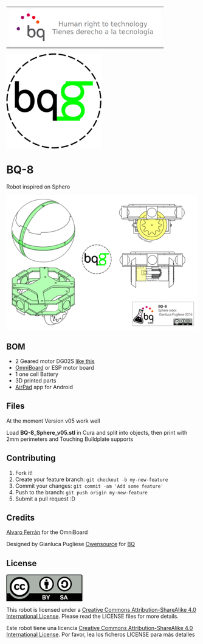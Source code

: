 <table>
<tr>
<td>
<img src="images/bq-logo-human-right-technology.png" width="400" align="center">
</td>
</tr>
</table>

<img src="images/BQ-8logo.png" width="250" align="center">

# BQ-8 

Robot inspired on Sphero

<img src="images/BB-8v05.png" width="650" align="center">

## BOM
- 2 Geared motor DG02S [like this](http://www.robotshop.com/en/dagu-gear-motor-pair-offset-shaft.html)
- [OmniBoard](https://github.com/bqlabs/OmniBoard) or ESP motor board
- 1 one cell Battery
- 3D printed parts
- [AirPad](https://github.com/bqlabs/AirPad) app for Android

## Files
At the moment Version v05 work well

Load **BQ-8_Sphere_v05.stl** in Cura and split into objects, then print with 2mm perimeters and Touching Buildplate supports



## Contributing
1. Fork it!
2. Create your feature branch: `git checkout -b my-new-feature`
3. Commit your changes: `git commit -am 'Add some feature'`
4. Push to the branch: `git push origin my-new-feature`
5. Submit a pull request :D


## Credits

[Alvaro Ferrán](https://github.com/alvaroferran) for the OmniBoard

Designed by Gianluca Pugliese [Owensource](https://www.owensource.com) for [BQ](https://www.bq.com)




## License
<img src="images/by-sa.png" width="200" align = "center">

This robot is licensed under a [Creative Commons Attribution-ShareAlike 4.0 International License](http://creativecommons.org/licenses/by-sa/4.0/). Please read the LICENSE files for more details.

Este robot tiene una licencia [Creative Commons Attribution-ShareAlike 4.0 International License](http://creativecommons.org/licenses/by-sa/4.0/). Por favor, lea los ficheros LICENSE para más detalles
